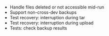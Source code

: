 * Handle files deleted or not accessible mid-run
* Support non-cross-dev backups
* Test recovery: interruption during tar
* Test recovery: interruption during upload
* Tests: check backup results
